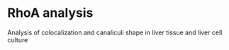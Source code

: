 # RhoA analysis

Analysis of colocalization and canaliculi shape in liver tissue and liver cell culture
